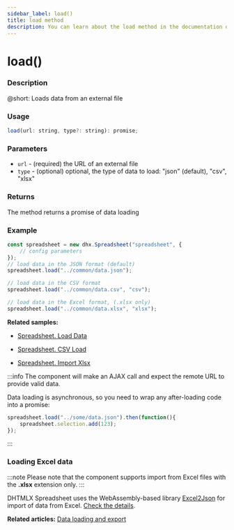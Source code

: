 ```yaml
---
sidebar_label: load()
title: load method
description: You can learn about the load method in the documentation of the DHTMLX JavaScript Spreadsheet library. Browse developer guides and API reference, try out code examples and live demos, and download a free 30-day evaluation version of DHTMLX Spreadsheet.
---
```


# load()

### Description

@short: Loads data from an external file

### Usage

~~~jsx
load(url: string, type?: string): promise;
~~~

### Parameters

- `url` - (required) the URL of an external file
- `type` - (optional) optional, the type of data to load: "json" (default), "csv", "xlsx"

### Returns

The method returns a promise of data loading

### Example

~~~jsx {5,8,11}
const spreadsheet = new dhx.Spreadsheet("spreadsheet", {
    // config parameters
});
// load data in the JSON format (default)
spreadsheet.load("../common/data.json");

// load data in the CSV format
spreadsheet.load("../common/data.csv", "csv");

// load data in the Excel format, (.xlsx only)
spreadsheet.load("../common/data.xlsx", "xlsx");
~~~

**Related samples:**
- [Spreadsheet. Load Data](https://snippet.dhtmlx.com/ih9zmc3e)

- [Spreadsheet. CSV Load](https://snippet.dhtmlx.com/1f87y71v)

- [Spreadsheet. Import Xlsx](https://snippet.dhtmlx.com/cqlpy828)

:::info
The component will make an AJAX call and expect the remote URL to provide valid data.

Data loading is asynchronous, so you need to wrap any after-loading code into a promise:

~~~js
spreadsheet.load("../some/data.json").then(function(){
	spreadsheet.selection.add(123);
});
~~~
:::

### Loading Excel data

:::note
Please note that the component supports import from Excel files with the **.xlsx** extension only.
:::

DHTMLX Spreadsheet uses the WebAssembly-based library [Excel2Json](https://github.com/dhtmlx/excel2json) for import of data from Excel. [Check the details](loading_data.md#loading-excel-file-xlsx).

**Related articles:** [Data loading and export](loading_data.md)
